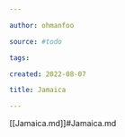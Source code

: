 ```yaml
---

author: ohmanfoo

source: #todo

tags: 

created: 2022-08-07

title: Jamaica

---
```

[[Jamaica.md]]#Jamaica.md